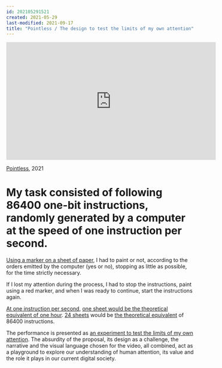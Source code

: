 ```yaml
---
id: 202105291521
created: 2021-05-29
last-modified: 2021-09-17
title: "Pointless / The design to test the limits of my own attention"
---
```

<iframe width="560" height="315" src="https://www.youtube.com/embed/QRdb935v1sQ" title="YouTube video player" frameborder="0" allow="accelerometer; autoplay; clipboard-write; encrypted-media; gyroscope; picture-in-picture" allowfullscreen></iframe>

[Pointless](202104111309), 2021

# My task consisted of following 86400 one-bit instructions, randomly generated by a computer at the speed of one instruction per second.

[Using a marker on a sheet of paper](202105291101), I had to paint or not, according to the orders emitted by the computer (yes or no), stopping as little as possible, for the time strictly necessary.

If I lost my attention during the process, I had to stop the instructions, paint using a red marker, and when I was ready to continue, start the instructions again.

[At one instruction per second](202105311723), [one sheet would be the theoretical equivalent of one hour](202105291511). [24 sheets](202105271855) would be [the theoretical equivalent](202105291803) of 86400 instructions. 

The performance is presented as [an experiment to test the limits of my own attention](202105291750). The absurdity of the proposal, its design as a challenge, the narrative and the visual language chosen for the video, all combined, act as a playground to explore our understanding of human attention, its value and the role it plays in our current digital society.